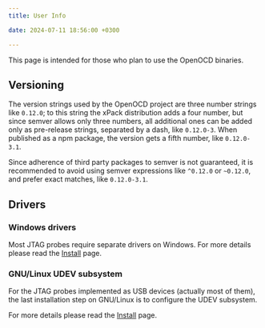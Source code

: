 ```yaml
---
title: User Info

date: 2024-07-11 18:56:00 +0300

---
```


This page is intended for those who plan
to use the OpenOCD binaries.

## Versioning

The version strings used by the OpenOCD project are three number strings
like `0.12.0`; to this string the xPack distribution adds a four number,
but since semver allows only three numbers, all additional ones can
be added only as pre-release strings, separated by a dash,
like `0.12.0-3`. When published as a npm package, the version gets
a fifth number, like `0.12.0-3.1`.

Since adherence of third party packages to semver is not guaranteed,
it is recommended to avoid using semver expressions like `^0.12.0` or
`~0.12.0`, and prefer exact matches, like `0.12.0-3.1`.

## Drivers

### Windows drivers

Most JTAG probes require separate drivers on Windows.
For more details please read the
[Install](/docs/install/) page.

### GNU/Linux UDEV subsystem

For the JTAG probes implemented as USB devices (actually most of them),
the last installation step on GNU/Linux is to configure the UDEV subsystem.

For more details please read the
[Install](https://xpack.github.io/openocd/install/) page.
